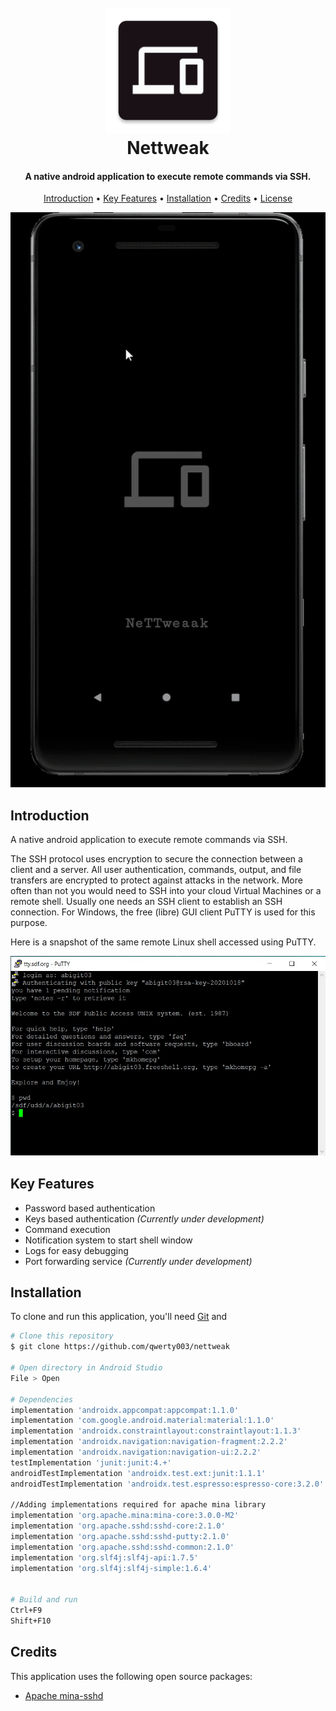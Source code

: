 <h1 align="center">
  <br>
  <a href="https://github.com/qwerty003/Nettweak"><img src="app/src/main/res/mipmap-xxxhdpi/dark_nettweaak.png" alt="Nettweak" width="200"></a>
  <br>
  Nettweak
  <br>
</h1>

<h4 align="center">A native android application to execute remote commands via SSH.</h4>

<p align="center">
  <a href="#introduction">Introduction</a> •
  <a href="#key-features">Key Features</a> •
  <a href="#installation">Installation</a> •
  <a href="#credits">Credits</a> •
  <a href="#license">License</a>
</p>

![screenshot](images/output.gif)


## Introduction

A native android application to execute remote commands via SSH.

The SSH protocol uses encryption to secure the connection between a client and a server. All user authentication, commands, output, and file transfers are encrypted to protect against attacks in the network. More often than not you would need to SSH into your cloud Virtual Machines or a remote shell. Usually one needs an SSH client to establish an SSH connection. For Windows, the free (libre) GUI client PuTTY is used for this purpose.

Here is a snapshot of the same remote Linux shell accessed using PuTTY.

![Putty output](images/putty.jpg)


## Key Features

* Password based authentication
* Keys based authentication *(Currently under development)*
* Command execution 
* Notification system to start shell window 
* Logs for easy debugging
* Port forwarding service *(Currently under development)*

## Installation

To clone and run this application, you'll need [Git](https://git-scm.com) and 

```bash
# Clone this repository
$ git clone https://github.com/qwerty003/nettweak

# Open directory in Android Studio
File > Open

# Dependencies
implementation 'androidx.appcompat:appcompat:1.1.0'
implementation 'com.google.android.material:material:1.1.0'
implementation 'androidx.constraintlayout:constraintlayout:1.1.3'
implementation 'androidx.navigation:navigation-fragment:2.2.2'
implementation 'androidx.navigation:navigation-ui:2.2.2'
testImplementation 'junit:junit:4.+'
androidTestImplementation 'androidx.test.ext:junit:1.1.1'
androidTestImplementation 'androidx.test.espresso:espresso-core:3.2.0'

//Adding implementations required for apache mina library
implementation 'org.apache.mina:mina-core:3.0.0-M2'
implementation 'org.apache.sshd:sshd-core:2.1.0'
implementation 'org.apache.sshd:sshd-putty:2.1.0'
implementation 'org.apache.sshd:sshd-common:2.1.0'
implementation 'org.slf4j:slf4j-api:1.7.5'
implementation 'org.slf4j:slf4j-simple:1.6.4'


# Build and run
Ctrl+F9
Shift+F10
```

## Credits

This application uses the following open source packages:

- [Apache mina-sshd](https://github.com/apache/mina-sshd)
